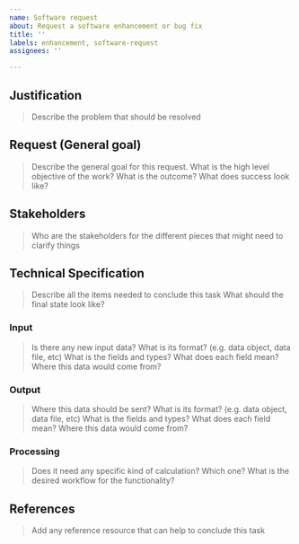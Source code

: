 ```yaml
---
name: Software request
about: Request a software enhancement or bug fix
title: ''
labels: enhancement, software-request
assignees: ''

---
```


## Justification

> Describe the problem that should be resolved


## Request (General goal)

> Describe the general goal for this request. 
> What is the high level objective of the work?
> What is the outcome? What does success look like?


## Stakeholders

> Who are the stakeholders for the different pieces that might need to clarify things

## Technical Specification

> Describe all the items needed to conclude this task
> What should the final state look like?


### Input

> Is there any new input data? 
> What is its format? (e.g. data object, data file, etc)
> What is the fields and types?
> What does each field mean?
> Where this data would come from?


### Output

> Where this data should be sent?
> What is its format? (e.g. data object, data file, etc)
> What is the fields and types?
> What does each field mean?
> Where this data would come from?
 

### Processing

> Does it need any specific kind of calculation? Which one?
> What is the desired workflow for the functionality?


## References

> Add any reference resource that can help to conclude this task
